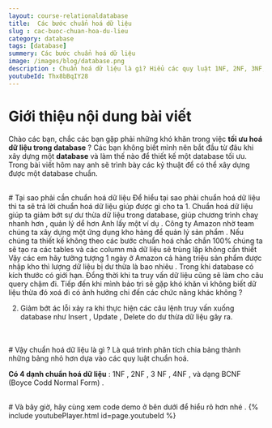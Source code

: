 ```yaml
---
layout: course-relationaldatabase
title:  Các bước chuẩn hoá dữ liệu
slug : cac-buoc-chuan-hoa-du-lieu
category: database
tags: [database]
summery: Các bước chuẩn hoá dữ liệu    
image: /images/blog/database.png
description : Chuẩn hoá dữ liệu là gì? Hiểu các quy luật 1NF, 2NF, 3NF, 4NF và BCNF. Hướng dẫn cách xây dựng một database chuẩn hoá dữ liệu, tìm hiểu các kỷ thuật chuẩn hoá database.
youtubeId: Thx8bBqIY28
---
```


# **Giới thiệu nội dung bài viết**

Chào các bạn, chắc các bạn gặp phải những khó khăn trong việc <b>tối ưu hoá dữ liệu trong database</b> ? Các bạn không biết mình nên
bắt đầu từ đâu khi xây dựng một <b>database</b> và làm thế nào để thiết kế một database tối ưu. Trong bài viết hôm nay anh sẽ trình bày
các kỷ thuật để có thể xây dựng được một database chuẩn.

<br>
# Tại sao phải cần chuẩn hoá dữ liệu
Để hiểu tại sao phải chuẩn hoá dữ liệu thì ta sẽ trả lời chuẩn hoá dữ liệu giúp được gì cho ta
1. Chuẩn hoá dữ liệu giúp ta giảm bớt sự dư thừa dữ liệu trong database, giúp chương trình chaỵ nhanh hơn , quản lý dể hơn
Anh lấy một ví dụ . Công ty Amazon nhờ team chúng ta xây dựng một ứng dụng kho hàng để quản lý sản phẩm . Nếu chúng ta
thiết kế không theo các bước chuẩn hoá chắc chắn 100% chúng ta sẽ tạo ra các tables và các column mà dữ liệu sẽ trùng lặp không cần thiết
Vậy các em hãy tưởng tượng 1 ngày ở Amazon cả hàng triệu sản phẩm được nhập kho thì lượng dữ liệu bị dư thừa là bao nhiêu .
Trong khi database có kích thước có giới hạn. Đồng thời khi ta truy vấn dữ liệu cũng sẽ làm cho câu query chậm đi. Tiếp đến khi mình bảo trì
sẽ gặp khó khăn vì không biết dữ liệu thừa đó xoá đi có ảnh hưởng chi đến các chức năng khác không ?

2. Giảm bớt ác lỗi xảy ra khi thực hiện các câu lệnh truy vấn xuống database như Insert , Update , Delete do dư
thừa dữ liệu gây ra.
<br>

<br>
# Vậy chuẩn hoá dữ liệu là gì ?
Là quá trình phân tích chia bảng thành những bảng nhỏ hơn dựa vào các quy luật chuẩn hoá.

<b>Có 4 dạnh  chuẩn hoá dữ liệu</b>  : 1NF , 2NF , 3 NF , 4NF , và dạng BCNF (Boyce Codd Normal Form) .

<br>
# Và bây giờ, hãy cùng xem code demo ở bên dưới để hiểu rõ hơn nhé .
{% include youtubePlayer.html id=page.youtubeId %}
